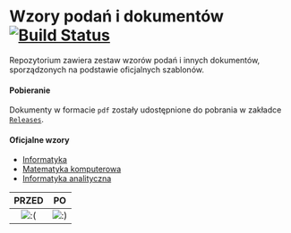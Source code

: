# Wzory podań i dokumentów [![Build Status](https://travis-ci.com/hjaremko/wmii-wzory-dokumentow.svg?branch=master)](https://travis-ci.com/hjaremko/wmii-wzory-dokumentow)

Repozytorium zawiera zestaw wzorów podań i innych dokumentów, sporządzonych
na podstawie oficjalnych szablonów.

#### Pobieranie

Dokumenty w formacie `pdf` zostały udostępnione do pobrania w zakładce
[`Releases`](https://github.com/hjaremko/wmii-wzory-dokumentow/releases).

#### Oficjalne wzory

- [Informatyka](http://www.ii.uj.edu.pl/wzory-dokumentow-inf-1-st)
- [Matematyka komputerowa](http://www.ii.uj.edu.pl/mk/wzory_dokumentow)
- [Informatyka analityczna](http://www.tcs.uj.edu.pl/wzory-dokumentow)

PRZED                                  |  PO
:-------------------------------------:|:-------------------------------------:
![:(](https://i.imgur.com/5vXuMPN.png) | ![:)](https://i.imgur.com/yo1nnDE.png)


